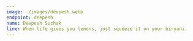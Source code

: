 ```yaml
---
image: ./images/deepesh.webp
endpoint: deepesh
name: Deepesh Suchak
line: When life gives you lemons, just squeeze it on your biryani.
---
```

